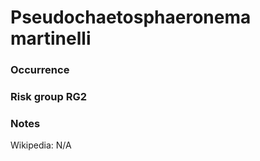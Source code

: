<!-- TITLE: Pseudochaetosphaeronema martinelli  -->

# Pseudochaetosphaeronema martinelli
### Occurrence

### Risk group RG2

### Notes

Wikipedia: N/A